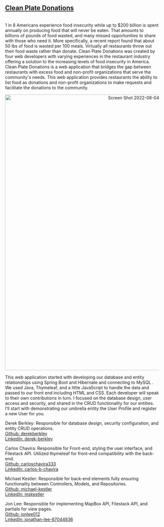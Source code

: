   <a  href="https://cleanplatedonations.xyz/about"><h2>Clean Plate Donations</h2></a><br>
1 in 8 Americans experience food insecurity while up to $200 billion is spent annually on producing food that will never be eaten. That amounts to billions of pounds of food wasted, and many missed opportunities to share with those who need it. More specifically, a recent report found that about 50 lbs of food is wasted per 100 meals. Virtually all restaurants throw out their food waste rather than donate. Clean Plate Donations was created by four web developers with varying experiences in the restaurant industry offering a solution to the increasing levels of food insecurity in America. Clean Plate Donations is a web application that bridges the gap between restaurants with excess food and non-profit organizations that serve the community's needs.  This web application provides restaurants the ability to list food as donations and non-profit organizations to make requests and facilitate the donations to the community.

<p align="center"><a  href="https://cleanplatedonations.xyz/about">
<img width="900" alt="Screen Shot 2022-08-04 at 11 22 52" src="https://user-images.githubusercontent.com/99042983/182902253-b8452ed1-568a-46f7-9988-2729662aeace.png"></a>
</p>

This web application started with developing our database and entity relationships using Spring Boot and Hibernate and connecting to MySQL . We used Java, Thymeleaf, and a little JavaScript to handle the data and passed to our front end including HTML and CSS.  Each developer will speak to their own contributions in turn.  I focused on the database design, user access and security, and shared in the CRUD functionality for our entities.  I’ll start with demonstrating our umbrella entity the User Profile and register a new User for you.

Derek Berkley: Responsible for database design, security configuration, and entity CRUD operations.<br>
  <a  href="https://github.com/derekberkley">Github: derekberkley</a><br>
  <a  href="https://www.linkedin.com/in/derek-berkley/">LinkedIn: derek-berkley</a>
  
Carlos Chavira: Responsible for Front-end, styling the user interface, and Filestack API. Utilized thymeleaf for front-end compatibility with the back-end.<br> 
  <a  href="https://github.com/carloschavira333">Github: carloschavira333</a><br>
  <a  href="https://www.linkedin.com/in/carlos-b-chavira/">LinkedIn: carlos-b-chavira</a>
  
Michael Kestler: Responsible for back-end elements fully ensuring functionality between Controllers, Models, and Repositories.<br>
  <a  href="https://github.com/michael-kestler">Github: michael-kestler</a><br>
  <a  href="https://www.linkedin.com/in/mskestler/">LinkedIn: mskestler</a>
  
Jon Lee: Responsible for implementing MapBox API, Filestack API, and partials for view pages.<br>
  <a  href="https://github.com/jonlee012">Github: jonlee012</a><br>
  <a  href="https://www.linkedin.com/in/jonathan-lee-67044836/">LinkedIn: jonathan-lee-67044836</a>



